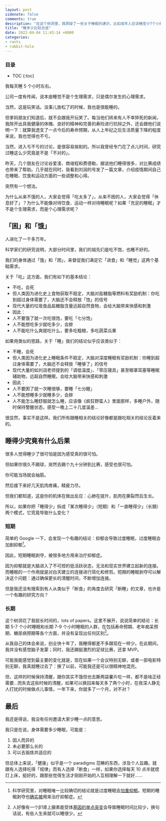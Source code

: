 ```yaml
---
layout: post
sidenote: false
comments: true
description: "在这个树洞里，我质疑了一些关于睡眠的通识，比如成年人应该睡至少7个小时，比如长期睡眠不足是人类无法适应的，并且会危害健康。我从睡眠和饮食以及运动的类比出发，加上查阅大量的论文，讨论了过度睡眠不但可能会导致抑郁加重，并且确实会浪费时间（每天少睡点儿，一年会多出一个月）。当然，这篇文章不是劝任何人少睡点，自己舒服就好。"
title: "睡多少比较合适"
date: 2022-04-04 11:43:14 +0800
categories:
- rants
- rabbit-hole
---
```


<h3>目录</h3>

- TOC
{:toc}

我每天睡 5 个小时左右。

公司一度有传闻，说本座睡觉不是个生理需求，只是偶尔发生的心理需求。

当然，这是玩笑话。没事儿放松了的时候，我也是很能睡的。

但爹妈朋友们知道后，就不会跟我开玩笑了。每当他们转来有人不幸猝死的新闻，我除开出具我健康的体魄、良好的精神和完善的寿险进行抗辩之外，还会跟他们说明一下：就算我透支了一点今后的寿命预期，从人上年纪之后生活质量下降的程度来说，我也觉得也不亏。

当然，进入亏不亏的讨论，是很容易挨削的。所以我曾经专门花了点儿时间，研究过睡这么少究竟是不是「不对的」。

昨天，几个朋友在讨论谷爱凌、商竣程和费德勒，据说他们睡得很多，对比赛成绩也带来了帮助。几乎就在同时，我看到刘润的号发了一篇文章，介绍疫情期间自己在睡眠、饮食和运动方面的一些调整和心得。

突然有一个想法。

为什么从来不饿的人，大家会觉得「吃太多了」，从来不困的人，大家会觉得「休息好了」？为什么不能像对待饮食、运动一样对待睡眠呢？如果「充足的睡眠」才不是个生理需求，而是个心理需求呢？

## 「困」和「饿」

人进化了一千多万年。

科学家们的研究说明，大部分时间里，我们的祖先们是吃不饱，也睡不好的。

我们的身体通过「饿」和「困」，来督促我们满足它「进食」和「睡觉」这两个基础需求。

关于「吃」这方面，我们有如下的基本结论：

- 不吃，会死
- 但人类因为进化史上食物获取不稳定，大脑对盐糖脂等燃料有奖励机制：你吃到超过身体需要了，大脑还不会释放「饱」的信号
- 现代大量的垃圾食品盐糖脂含量远超自然食物，会给大脑带来快感和刺激
- 因此：
- 人不要饿了就一次吃很饱，要吃「七分饱」
- 人不能想吃多少就吃多少，会胖
- 人不能吃什么爽就吃什么，要多吃粗粮，多吃蔬菜瓜果

如果用类似的思路，关于「睡」我们的结论似乎应该类似于：

- 不睡，会死
- 但人类因为进化史上睡眠条件不稳定，大脑对深度睡眠有奖励机制：你睡到超过身体需要了，大脑还不会释放「睡够了」的信号
- 现代大量的如刘润老师提到的「调低温度」、「零压寝具」甚至眼罩耳塞等睡眠辅助物，远超自然睡眠，会给大脑带来快感和刺激
- 因此：
- 人不要困了就一次睡很够，要睡「七分醒」
- 人不能想睡多少就睡多少，会胖
- 人不能怎么睡舒服就怎么睡，应该像《疯狂野蛮人》里面那样，多睡户外，随时保持警醒状态，感受一晚上二十几度温差...

很显然，事实不是这样。我们所有跟睡相关的结论好像都是跟吃相关的结论反着来的。

## 睡得少究竟有什么后果

很多人觉得睡少了很可怕是因为感受真的很可怕。

但如果你很久不踢球，突然去踢个九十分钟到比赛，感受也很可怕。

你可能当场就会抽筋。

然后接下来好几天肌肉疼痛，精疲力尽。

但我们都知道，这是你的机体在做出反应：心肺在提升，肌肉在撕裂然后生长。

所以，如果你把「睡得少」拆成「某次睡得少」（短期）和「一直睡得少」（长期）两个模式，它究竟导致什么变化？

### 短期

简单的 Google 一下，会发现一个有趣的结论：抑郁会导致过度睡眠，过度睡眠会加剧抑郁[^1]。

因此，短期睡眠剥夺，被很多地方用来治疗抑郁症。

因为抑郁就是大脑进入了不可控的低活跃状态，无法和现实世界建立起新的连接。而睡眠的一个作用就是对白天建立的连接进行简化和修剪。短期的睡眠剥夺可以解决这个问题：通过确保更长的清醒时间，不断增加连接。

但是我还没有搜索到有人从类似于「断食」的角度去研究「断睡」的文章，也许是一个有趣的研究方向？

### 长期

这个树洞花了我挺长时间的，lots of papers。这里不展开，说说简单的结论：长期 5-7 个小时睡眠和长期 7-9 个小时睡眠的人群，在包括寿命预期、老年痴呆预期、糖尿病预期等各个方面，并没有呈现出任何区别[^2]。

从我自己的体会来说，创业快十年了，我睡得都差不多跟现在一样少。在此期间，我并没有感觉脑子发蒙；同时，我还踢挺激烈的足球比赛，还拿 MVP。

可能我能感觉到最主要的变化就是，现在如果一个会议特别无聊，或者一部电影特别无聊，我真就睡过去了：换了以前，可能我还是可以很精神地混完。

但，这样的时候保持清醒，跟你其实不饿但也去撕两袋薯片吃一样，都不是啥正经需要...而失去这些时候的清醒，如果可以换回来每天多了两个小时，在夜深人静无人打扰的时候做点儿事情，一年下来，你就多了一个月，对不对？

## 最后

我还是得说，我没有任何邀请大家少睡一点的意思。

我只是在说，身体需要多少睡眠，可能是：
1. 因人而异的
2. 未必要那么长的
3. 可以去锻炼并适应的

但总体上来说，「健康」似乎是一个 paradigms 范畴的东西，涉及个人旨趣。就跟有人选择吃得「规律」而有人选择「断食」一样，如果你选择每天 10 点半就熄灯上床，挺好的，跟那些觉得生活才刚刚开始的人互相理解一下就好......

[^1]: 科学研究里，对睡眠唯一比较确切的结论就是过度睡眠会[加重抑郁](https://pubmed.ncbi.nlm.nih.gov/1541764/)。短期的睡眠剥夺也[确实被](https://academic.oup.com/sleep/article/42/Supplement_1/A356/5451256?login=false)用来治疗抑郁症。
[^2]: 人好像有一个β1肾上腺素能受体[基因的单点突变](https://www.cell.com/neuron/fulltext/S0896-6273\(19\)30652-X)会导致睡眠时间比较少，换句话说，有些人生来就可以睡很少。